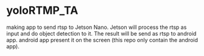 # yoloRTMP_TA
making app to send rtsp to Jetson Nano. Jetson will process the rtsp as input and do object detection to it. The result will be send as rtsp to android app. android app present it on the screen (this repo only contain the android app). 
